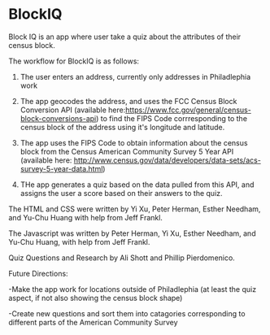# BlockIQ
Block IQ is an app where user take a quiz about the attributes of their census block.

The workflow for BlockIQ is as follows:
1. The user enters an address, currently only addresses in Philadlephia work

2. The app geocodes the address, and uses the FCC Census Block Conversion API (available here:https://www.fcc.gov/general/census-block-conversions-api) to find the FIPS Code corrresponding to the census block of the address
using it's longitude and latitude.

3. The app uses the FIPS Code to obtain information about the census block from the Census American Community Survey 5 Year API
(available here: http://www.census.gov/data/developers/data-sets/acs-survey-5-year-data.html)

4. THe app generates a quiz based on the data pulled from this API, and assigns the user a score based on their answers to the quiz.


The HTML and CSS were written by Yi Xu, Peter Herman, Esther Needham, and Yu-Chu Huang with help from Jeff Frankl.

The Javascript was written by Peter Herman, Yi Xu, Esther Needham, and Yu-Chu Huang, with help from Jeff Frankl.

Quiz Questions and Research by Ali Shott and Phillip Pierdomenico.


Future Directions:

-Make the app work for locations outside of Philadlephia (at least the quiz aspect, if not also showing the census block shape)

-Create new questions and sort them into catagories corresponding to different parts of the American Community Survey
